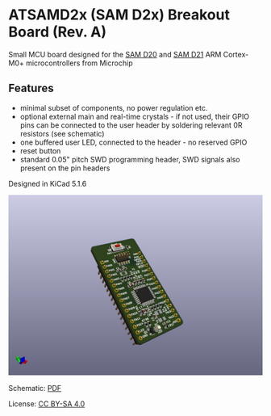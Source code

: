 # ATSAMD2x (SAM D2x) Breakout Board (Rev. A)

Small MCU board designed for the [SAM D20](http://ww1.microchip.com/downloads/en/DeviceDoc/SAM_D20_%20Family_Datasheet_DS60001504C.pdf) and [SAM D21](http://ww1.microchip.com/downloads/en/DeviceDoc/SAM_D21_DA1_Family_DataSheet_DS40001882F.pdf) ARM Cortex-M0+ microcontrollers from Microchip

## Features

- minimal subset of components, no power regulation etc.
- optional external main and real-time crystals - if not used, their GPIO pins can be connected to the user header by soldering relevant 0R resistors (see schematic)
- one buffered user LED, connected to the header - no reserved GPIO
- reset button
- standard 0.05" pitch SWD programming header, SWD signals also present on the pin headers

Designed in KiCad 5.1.6

![PCB Render](docs/atsamd20-breakout.png)

Schematic: [PDF](docs/atsamd20-breakout.pdf)

License: [CC BY-SA 4.0](https://creativecommons.org/licenses/by-sa/4.0/)
